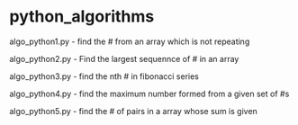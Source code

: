 # python_algorithms

algo_python1.py - find the # from an array which is not repeating

algo_python2.py - Find the largest sequennce of # in an array

algo_python3.py - find the nth # in fibonacci series

algo_python4.py - find the maximum number formed from a given set of #s

algo_python5.py - find the # of pairs in a array whose sum is given
